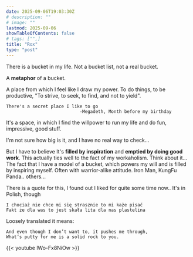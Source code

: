 ```yaml
---
date: 2025-09-06T19:03:30Z
# description: ""
# image: ""
lastmod: 2025-09-06
showTableOfContents: false
# tags: ["",]
title: "Rox"
type: "post"
---
```



There is a bucket in my life. Not a bucket list, not a real bucket. 

A **metaphor** of a bucket. 

A place from which I feel like I draw my power. To do things, to be productive, "To strive, to seek, to find, and not to yield".

```
There's a secret place I like to go
                            -Megadeth, Month before my birthday
```


It's a space, in which I find the willpower to run my life and do fun, impressive, good stuff. 

I'm not sure how big is it, and I have no real way to check... 

But I have to believe It's **filled by inspiration** and **emptied by doing good work**.  This actually ties well to the fact of my workaholism. Think about it... The fact that I have a model of a bucket, which powers my will and is filled by inspiring myself. Often with warrior-alike attitude. Iron Man, KungFu Panda.. others...

There is a quote for this, I found out I liked for quite some time now.. It's in Polish, though

```
I chociaż nie chce mi się strasznie to mi każe pisać
Fakt że dla was to jest skała lita dla nas plastelina
```

Loosely translated it means:

```
And even though I don’t want to, it pushes me through,
What’s putty for me is a solid rock to you.
``` 




{{< youtube lWo-Fx8NiOw >}}